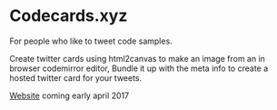 # Codecards.xyz

For people who like to tweet code samples.

Create twitter cards using html2canvas to make an image from an in browser codemirror editor,
Bundle it up with the meta info to create a hosted twitter card for your tweets.

[Website](https://codecards.xyz) coming early april 2017
 

